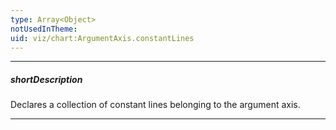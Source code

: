 ```yaml
---
type: Array<Object>
notUsedInTheme: 
uid: viz/chart:ArgumentAxis.constantLines
---
```

---
##### shortDescription
Declares a collection of constant lines belonging to the argument axis.

---
